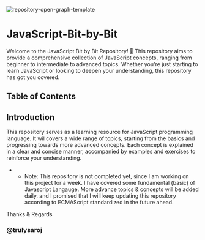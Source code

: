 
![repository-open-graph-template](https://github.com/trulysaroj/JavaScript-Bit-by-Bit/assets/123483889/9bdeb1ab-fce8-4307-b3bc-b4b3c71b5000)




# JavaScript-Bit-by-Bit

Welcome to the JavaScript Bit by Bit Repository! 👋
This repository aims to provide a comprehensive collection of JavaScript concepts, ranging from beginner to intermediate to advanced topics. Whether you're just starting to learn JavaScript or looking to deepen your understanding, this repository has got you covered.

## Table of Contents


## Introduction
This repository serves as a learning resource for JavaScript programming language. It wil covers a wide range of topics, starting from the basics and progressing towards more advanced concepts. Each concept is explained in a clear and concise manner, accompanied by examples and exercises to reinforce your understanding.

  - - Note: This repository is not completed yet, since I am working on this project for a week. I have covered some fundamental (basic)
 of Javascript Langauge. More advance topics & concepts will be added daily. and I promised that I will keep updating this repository according to ECMAScript standardized in the future ahead.

Thanks & Regards
### @trulysaroj 


